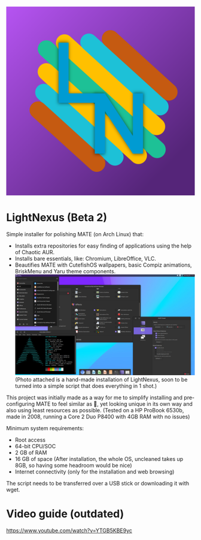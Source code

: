 ![Logo](https://github.com/thelegendaryboy64/LightNexus/blob/main/images/lightnexus.png?raw=true)
# LightNexus (Beta 2)
Simple installer for polishing MATE (on Arch Linux) that:
 - Installs extra repositories for easy finding of applications using the help of Chaotic AUR.
 - Installs bare essentials, like: Chromium, LibreOffice, VLC.
 - Beautifies MATE with CutefishOS wallpapers, basic Compiz animations, BriskMenu and Yaru theme components.
![Screenshot of a hand-made installation of LightNexus](https://github.com/thelegendaryboy64/LightNexus/blob/main/images/vmware_VaJFUWM7Lb.png?raw=true)
(Photo attached is a hand-made installation of LightNexus, soon to be turned into a simple script that does everything in 1 shot.)

This project was initially made as a way for me to simplify installing and pre-configuring MATE to feel similar as 🍎, yet looking unique in its own way and also using least resources as possible. (Tested on a HP ProBook 6530b, made in 2008, running a Core 2 Duo P8400 with 4GB RAM with no issues)

Minimum system requirements:
 - Root access
 - 64-bit CPU/SOC
 - 2 GB of RAM
 - 16 GB of space (After installation, the whole OS, uncleaned takes up 8GB, so having some headroom would be nice)
 - Internet connectivity (only for the installation and web browsing)

The script needs to be transferred over a USB stick or downloading it with wget.

# Video guide (outdated)
https://www.youtube.com/watch?v=YTGB5KBE9yc
